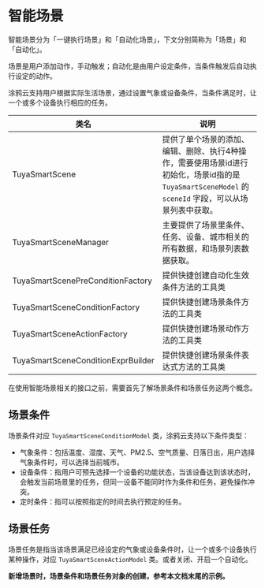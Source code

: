 # 智能场景

智能场景分为「一键执行场景」和「自动化场景」，下文分别简称为「场景」和「自动化」。

场景是用户添加动作，手动触发；自动化是由用户设定条件，当条件触发后自动执行设定的动作。

涂鸦云支持用户根据实际生活场景，通过设置气象或设备条件，当条件满足时，让一个或多个设备执行相应的任务。



| 类名                               | 说明                                                         |
| ---------------------------------- | ------------------------------------------------------------ |
| TuyaSmartScene                     | 提供了单个场景的添加、编辑、删除、执行4种操作，需要使用场景id进行初始化，场景id指的是 `TuyaSmartSceneModel` 的 `sceneId` 字段，可以从场景列表中获取。 |
| TuyaSmartSceneManager              | 主要提供了场景里条件、任务、设备、城市相关的所有数据，和场景列表数据获取。 |
| TuyaSmartScenePreConditionFactory  | 提供快捷创建自动化生效条件方法的工具类                       |
| TuyaSmartSceneConditionFactory     | 提供快捷创建场景条件方法的工具类                             |
| TuyaSmartSceneActionFactory        | 提供快捷创建场景动作方法的工具类                             |
| TuyaSmartSceneConditionExprBuilder | 提供快捷创建场景条件表达式方法的工具类                       |



在使用智能场景相关的接口之前，需要首先了解场景条件和场景任务这两个概念。

## 场景条件

场景条件对应 `TuyaSmartSceneConditionModel` 类，涂鸦云支持以下条件类型：

- 气象条件：包括温度、湿度、天气、PM2.5、空气质量、日落日出，用户选择气象条件时，可以选择当前城市。
- 设备条件：指用户可预先选择一个设备的功能状态，当该设备达到该状态时，会触发当前场景里的任务，但同一设备不能同时作为条件和任务，避免操作冲突。
- 定时条件：指可以按照指定的时间去执行预定的任务。

## 场景任务

场景任务是指当该场景满足已经设定的气象或设备条件时，让一个或多个设备执行某种操作，对应 `TuyaSmartSceneActionModel` 类。或者关闭、开启一个自动化。

**新增场景时，场景条件和场景任务对象的创建，参考本文档末尾的示例。**
